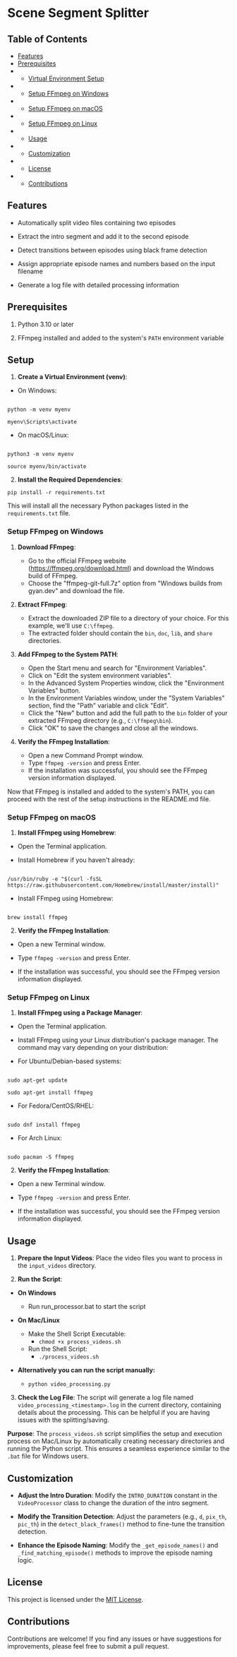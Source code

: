 
# Scene Segment Splitter

## Table of Contents 
- [Features](#features) 
- [Prerequisites](#prerequisites) 
- - [Virtual Environment Setup](#setup) 
- - [Setup FFmpeg on Windows](#setup-ffmpeg-on-windows) 
- - [Setup FFmpeg on macOS](#setup-ffmpeg-on-macos) 
- - [Setup FFmpeg on Linux](#setup-ffmpeg-on-linux) 
- - [Usage](#usage) 
- - [Customization](#customization) 
- - [License](#license) 
- - [Contributions](#contributions)
  

## Features

- Automatically split video files containing two episodes

- Extract the intro segment and add it to the second episode

- Detect transitions between episodes using black frame detection

- Assign appropriate episode names and numbers based on the input filename

- Generate a log file with detailed processing information

  

## Prerequisites

1. Python 3.10 or later

2. FFmpeg installed and added to the system's `PATH` environment variable

  

## Setup

1.  **Create a Virtual Environment (venv)**:

- On Windows:

```

python -m venv myenv

myenv\Scripts\activate

```

- On macOS/Linux:

```

python3 -m venv myenv

source myenv/bin/activate

```

2.  **Install the Required Dependencies**:

```pip install -r requirements.txt```

  

This will install all the necessary Python packages listed in the `requirements.txt` file.

### Setup FFmpeg on Windows

1. **Download FFmpeg**:
   - Go to the official FFmpeg website (https://ffmpeg.org/download.html) and download the Windows build of FFmpeg.
   - Choose the "ffmpeg-git-full.7z" option from "Windows builds from gyan.dev" and download the file.

2. **Extract FFmpeg**:
   - Extract the downloaded ZIP file to a directory of your choice. For this example, we'll use `C:\ffmpeg`.
   - The extracted folder should contain the `bin`, `doc`, `lib`, and `share` directories.

3. **Add FFmpeg to the System PATH**:
   - Open the Start menu and search for "Environment Variables".
   - Click on "Edit the system environment variables".
   - In the Advanced System Properties window, click the "Environment Variables" button.
   - In the Environment Variables window, under the "System Variables" section, find the "Path" variable and click "Edit".
   - Click the "New" button and add the full path to the `bin` folder of your extracted FFmpeg directory (e.g., `C:\ffmpeg\bin`).
   - Click "OK" to save the changes and close all the windows.

4. **Verify the FFmpeg Installation**:
   - Open a new Command Prompt window.
   - Type `ffmpeg -version` and press Enter.
   - If the installation was successful, you should see the FFmpeg version information displayed.

Now that FFmpeg is installed and added to the system's PATH, you can proceed with the rest of the setup instructions in the README.md file.

### Setup FFmpeg on macOS

1.  **Install FFmpeg using Homebrew**:

- Open the Terminal application.

- Install Homebrew if you haven't already:

```

/usr/bin/ruby -e "$(curl -fsSL https://raw.githubusercontent.com/Homebrew/install/master/install)"

```

- Install FFmpeg using Homebrew:

```

brew install ffmpeg

```

2.  **Verify the FFmpeg Installation**:

- Open a new Terminal window.

- Type `ffmpeg -version` and press Enter.

- If the installation was successful, you should see the FFmpeg version information displayed.

  

### Setup FFmpeg on Linux

1.  **Install FFmpeg using a Package Manager**:

- Open the Terminal application.

- Install FFmpeg using your Linux distribution's package manager. The command may vary depending on your distribution:

- For Ubuntu/Debian-based systems:

```

sudo apt-get update

sudo apt-get install ffmpeg

```

- For Fedora/CentOS/RHEL:

```

sudo dnf install ffmpeg

```

- For Arch Linux:

```

sudo pacman -S ffmpeg

```

2.  **Verify the FFmpeg Installation**:

- Open a new Terminal window.

- Type `ffmpeg -version` and press Enter.

- If the installation was successful, you should see the FFmpeg version information displayed.

  

## Usage

1.  **Prepare the Input Videos**: Place the video files you want to process in the `input_videos` directory.

2.  **Run the Script**:
- **On Windows**
	- Run run_processor.bat to start the script
	
- **On Mac/Linux**
	- Make the Shell Script Executable:
		- ```chmod +x process_videos.sh```
	- Run the Shell Script:
		- ```./process_videos.sh```

 - **Alternatively you can run the script manually:**
   - ```python video_processing.py```

3.  **Check the Log File**: The script will generate a log file named `video_processing_<timestamp>.log` in the current directory, containing details about the processing. This can be helpful if you are having issues with the splitting/saving.

**Purpose**: The `process_videos.sh` script simplifies the setup and execution process on Mac/Linux by automatically creating necessary directories and running the Python script. This ensures a seamless experience similar to the `.bat` file for Windows users.

  

## Customization

-  **Adjust the Intro Duration**: Modify the `INTRO_DURATION` constant in the `VideoProcessor` class to change the duration of the intro segment.

-  **Modify the Transition Detection**: Adjust the parameters (e.g., `d`, `pix_th`, `pic_th`) in the `detect_black_frames()` method to fine-tune the transition detection.

-  **Enhance the Episode Naming**: Modify the `_get_episode_names()` and `_find_matching_episode()` methods to improve the episode naming logic.

## License

This project is licensed under the [MIT License](LICENSE).

  

## Contributions

Contributions are welcome! If you find any issues or have suggestions for improvements, please feel free to submit a pull request.
